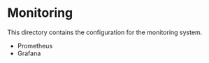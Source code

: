 # Monitoring

This directory contains the configuration for the monitoring system.

- Prometheus
- Grafana
